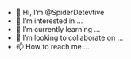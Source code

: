 - 👋 Hi, I’m @SpiderDetevtive
- 👀 I’m interested in ...
- 🌱 I’m currently learning ...
- 💞️ I’m looking to collaborate on ...
- 📫 How to reach me ...

<!---
SpiderDetevtive/SpiderDetevtive is a ✨ special ✨ repository because its `README.md` (this file) appears on your GitHub profile.
You can click the Preview link to take a look at your changes.
--->
